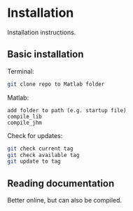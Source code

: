 
# Installation

Installation instructions.

## Basic installation

Terminal:
```bash
git clone repo to Matlab folder
```

Matlab:
```
add folder to path (e.g. startup file)
compile_lib
compile_jhm
```

Check for updates:
```bash
git check current tag
git check available tag
git update to tag
```

## Reading documentation

Better online, but can also be compiled.
